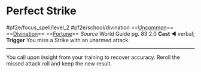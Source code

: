 # Perfect Strike
#pf2e/focus_spell/level_2 #pf2e/school/divination 
==[Uncommon](rules/traits/uncommon.md)== ==[Divination](rules/traits/divination.md)== ==[Fortune](rules/traits/fortune.md)==
*Source* World Guide pg. 83 2.0
**Cast** ◄ verbal; **Trigger** You miss a Strike with an unarmed attack.

---
You call upon insight from your training to recover accuracy. Reroll the missed attack roll and keep the new result.